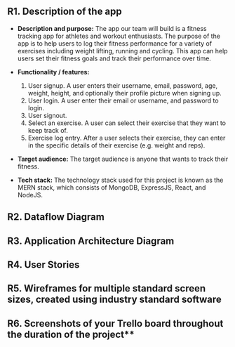 ## R1.	Description of the app
- **Description and purpose:** The app our team will build is a fitness tracking app for athletes and workout enthusiasts. The purpose of the app is to help users to log their fitness performance for a variety of exercises including weight lifting, running and cycling. This app can help users set their fitness goals and track their performance over time.

- **Functionality / features:**
    1. User signup. A user enters their username, email, password, age, weight, height, and optionally their profile picture when signing up.
    2. User login. A user enter their email or username, and password to login.
    3. User signout.
    4. Select an exercise. A user can select their exercise that they want to keep track of.
    5. Exercise log entry. After a user selects their exercise, they can enter in the specific details of their exercise (e.g. weight and reps).

- **Target audience:** The target audience is anyone that wants to track their fitness.

- **Tech stack:** The technology stack used for this project is known as the MERN stack, which consists of MongoDB, ExpressJS, React, and NodeJS.

## R2.	Dataflow Diagram

## R3.	Application Architecture Diagram

## R4.	User Stories

## R5.	Wireframes for multiple standard screen sizes, created using industry standard software

## R6.	Screenshots of your Trello board throughout the duration of the project**